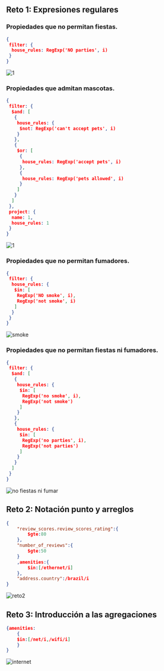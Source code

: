## Reto 1: Expresiones regulares



### Propiedades que no permitan fiestas.

```json
{
 filter: {
  house_rules: RegExp('NO parties', i)
 }
}

```

![1](img/1.png)

### Propiedades que admitan mascotas.

```json
{
 filter: {
  $and: [
   {
    house_rules: {
     $not: RegExp('can't accept pets', i)
    }
   },
   {
    $or: [
     {
      house_rules: RegExp('accept pets', i)
     },
     {
      house_rules: RegExp('pets allowed', i)
     }
    ]
   }
  ]
 },
 project: {
  name: 1,
  house_rules: 1
 }
}
```

![1](img/2.png)

### Propiedades que no permitan fumadores.

```json
{
 filter: {
  house_rules: {
   $in: [
    RegExp('NO smoke', i),
    RegExp('not smoke', i)
   ]
  }
 }
}
```

![smoke](img/3.png)

### Propiedades que no permitan fiestas ni fumadores.

```json
{
 filter: {
  $and: [
   {
    house_rules: {
     $in: [
      RegExp('no smoke', i),
      RegExp('not smoke')
     ]
    }
   },
   {
    house_rules: {
     $in: [
      RegExp('no parties', i),
      RegExp('not parties')
     ]
    }
   }
  ]
 }
}
```

![no fiestas ni fumar](img/4.png)

## Reto 2: Notación punto y arreglos

```json
{
    "review_scores.review_scores_rating":{
        $gte:80
    },
    "number_of_reviews":{
        $gte:50
    }
    ,amenities:{
        $in:[/ethernet/i]
    },
    "address.country":/brazil/i
}
```

![reto2](img/5.png)

## Reto 3: Introducción a las agregaciones

```json
{amenities:
 	{
    $in:[/net/i,/wifi/i]
	}
}
```

![internet](img/6.png)

